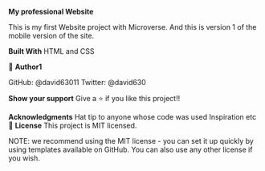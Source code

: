 **My professional Website**

This is my first Website project with Microverse. And this is version 1 of the mobile version of the site.

**Built With**
HTML and CSS

👤 **Author1**

GitHub: @david63011
Twitter: @david630

**Show your support**
Give a ⭐️ if you like this project!!

**Acknowledgments**
Hat tip to anyone whose code was used
Inspiration
etc
📝 **License**
This project is MIT licensed.

NOTE: we recommend using the MIT license - you can set it up quickly by using templates available on GitHub. You can also use any other license if you wish.
